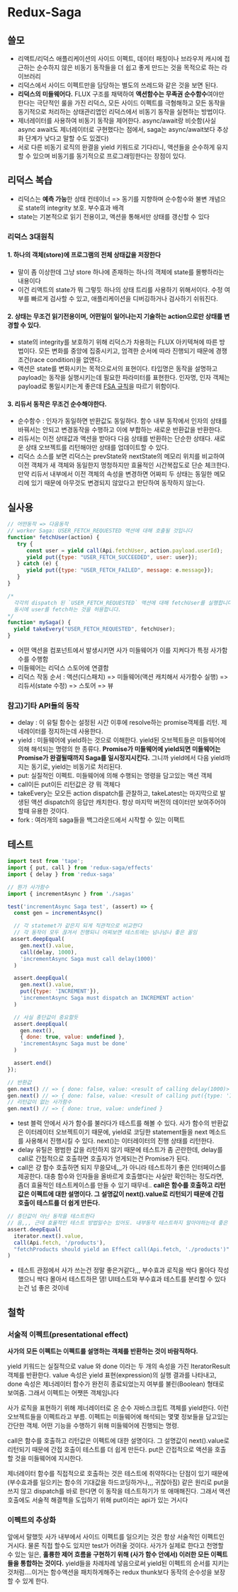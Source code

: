 # Redux-Saga

## 쓸모

- 리액트/리덕스 애플리케이션의 사이드 이펙트, 데이터 패칭이나 브라우저 캐시에 접근하는 순수하지 않은 비동기 동작들을 더 쉽고 좋게 만드는 것을 목적으로 하는 라이브러리
- 리덕스에서 사이드 이펙트만을 담당하는 별도의 쓰레드와 같은 것을 보면 된다. 
- **리덕스의 미들웨어다.** FLUX 구조를 채택하여 **액션함수는 무족권 순수함수**여야만 한다는 극단적인 룰을 가진 리덕스, 모든 사이드 이펙트를 극혐해하고 모든 동작을 동기적으로 처리하는 상태관리앱인 리덕스에서 비동기 동작을 실현하는 방법이다.
- 제너레이터를 사용하여 비동기 동작을 제어한다. async/await랑 비슷함(사실 async await도 제너레이터로 구현했다는 점에서, saga는 async/await보다 추상화 단계가 낮다고 말할 수도 있겠다)
- 서로 다른 비동기 로직의 완결을 yield 키워드로 기다리니, 액션들을 순수하게 유지할 수 있으며 비동기를 동기적으로 프로그래밍한다는 장점이 있다. 

## 리덕스 복습

- 리덕스는 **예측 가능**한 상태 컨테이너 => 동기를 지향하며 순수함수와 불변 개념으로 state의 integrity 보호. 부수효과 배격
- state는 기본적으로 읽기 전용이고, 액션을 통해서만 상태를 갱신할 수 있다

### 리덕스 3대원칙

#### 1. 하나의 객체(store)에 프로그램의 전체 상태값을 저장한다

- 말이 좀 이상한데 그냥 store 하나에 존재하는 하나의 객체에 state를 몰빵하라는 내용이다
- 이건 리액트의 state가 뭐 그렇듯 하나의 상태 트리를 사용하기 위해서이다. 수정 여부를 빠르게 검사할 수 있고, 애플리케이션을 디버깅하거나 검사하기 쉬워진다.

#### 2. 상태는 무조건 읽기전용이며, 어떤일이 일어나는지 기술하는 action으로만 상태를 변경할 수 있다.

- state의 integrity를 보호하기 위해 리덕스가 차용하는 FLUX 아키텍쳐에 따른 방법이다. 모든 변화를 중앙에 집중시키고, 엄격한 순서에 따라 진행되기 때문에 경쟁 조건(race condition)을 없앤다.
- 액션은 state를 변화시키는 목적으로서의 표현이다. 타입명은 동작을 설명하고 payload는 동작을 실행시키는데 필요한 파라미터를 표현한다. 인자명, 인자 객체는 payload로 통일시키는게 좋은데 [FSA 규칙](https://github.com/redux-utilities/flux-standard-action)을 따르기 위함이다.

#### 3. 리듀서 동작은 무조건 순수해야한다.

- 순수함수 : 인자가 동일하면 반환값도 동일하다. 함수 내부 동작에서 인자의 상태를 바꿔서는 안되고 변경동작을 수행하고 이에 부합하는 새로운 반환값을 반환한다.
- 리듀서는 이전 상태값과 액션을 받아다 다음 상태를 반환하는 단순한 상태다. 새로운 상태 오브젝트를 리턴해야만 상태를 업데이트할 수 있다.
- 리덕스 소스를 보면 리덕스는 prevState와 nextState의 메모리 위치를 비교하여 이전 객체가 새 객체와 동일한지 멍청하지만 효율적인 시간복잡도로 단순 체크한다. 만약 리듀서 내부에서 이전 객체의 속성을 변경하면 어짜피 두 상태는 동일한 메모리에 있기 때문에 아무것도 변경되지 않았다고 판단하여 동작하지 않는다.

## 실사용

```js
// 어떤동작 => 다음동작
// worker Saga: USER_FETCH_REQUESTED 액션에 대해 호출될 것입니다
function* fetchUser(action) {
   try {
      const user = yield call(Api.fetchUser, action.payload.userId);
      yield put({type: "USER_FETCH_SUCCEEDED", user: user});
   } catch (e) {
      yield put({type: "USER_FETCH_FAILED", message: e.message});
   }
}

/*
  각각의 dispatch 된 `USER_FETCH_REQUESTED` 액션에 대해 fetchUser를 실행합니다.
  동시에 user를 fetch하는 것을 허용합니다.
*/
function* mySaga() {
  yield takeEvery("USER_FETCH_REQUESTED", fetchUser);
}

```

- 어떤 액션을 컴포넌트에서 발생시키면 사가 미들웨어가 이를 지켜다가 특정 사가함수를 수행함
- 미들웨어는 리덕스 스토어에 연결함
- 리덕스 작동 순서 : 액션(디스패치) => 미들웨어(액션 캐치해서 사가함수 실행) => 리듀서(state 수정) => 스토어 => 뷰

### 참고)기타 API들의 동작

- delay : 이 유틸 함수는 설정된 시간 이후에 resolve하는 promise객체를 리턴. 제네레이터를 정지하는데 사용한다.
- yield : 미들웨어에 yield하는 것으로 이해한다. yield된 오브젝트들은 미들웨어에 의해 해석되는 명령의 한 종류다. **Promise가 미들웨어에 yield되면 미들웨어는 Promise가 완결될때까지 Saga를 일시정지시킨다.** 그니까 yield에서 다음 yield까지는 동기로, yield는 비동기로 처리된다.
- put: 실질적인 이펙트. 미들웨어에 의해 수행되는 명령을 담고있는 액션 객체
- call이든 put이든 리턴값은 걍 뭐 객체다
- takeEvery는 모오든 action dispatch를 관찰하고, takeLatest는 마지막으로 발생된 액션 dispatch의 응답만 캐치한다. 항상 마지막 버전의 데이터만 보여주어야 할때 유용한 것이다.
- fork : 여러개의 saga들을 백그라운드에서 시작할 수 있는 이팩트

## 테스트

```js
import test from 'tape';
import { put, call } from 'redux-saga/effects'
import { delay } from 'redux-saga'

// 뭔가 사가함수
import { incrementAsync } from './sagas'

test('incrementAsync Saga test', (assert) => {
  const gen = incrementAsync()

  // 각 statemet가 같은지 되게 직관적으로 비교한다
  // 각 동작이 모두 끊겨서 진행되니 어찌보면 테스트에는 넘나넘나 좋은 꼴임
 assert.deepEqual(
    gen.next().value,
    call(delay, 1000),
    'incrementAsync Saga must call delay(1000)'
  )

  assert.deepEqual(
    gen.next().value,
    put({type: 'INCREMENT'}),
    'incrementAsync Saga must dispatch an INCREMENT action'
  )

  // 사실 종단값이 중요할듯
  assert.deepEqual(
    gen.next(),
    { done: true, value: undefined },
    'incrementAsync Saga must be done'
  )

  assert.end()
});

// 반환값
gen.next() // => { done: false, value: <result of calling delay(1000)> }
gen.next() // => { done: false, value: <result of calling put({type: 'INCREMENT'})> }
// 리턴값이 없는 사가함수
gen.next() // => { done: true, value: undefined }
```

- test 블럭 안에서 사가 함수를 불러다가 테스트를 해볼 수 있다. 사가 함수의 반환값은 이터레이터 오브젝트이기 때문에, yield로 코딩한 statement들을 next 메소드를 사용해서 진행시킬 수 있다. next()는 이터레이터의 진행 상태를 리턴한다.
- delay 유틸은 평범한 값을 리턴하지 않기 때문에 테스트가 좀 곤란한데, delay를 call로 간접적으로 호출하면 호출자가 얻게되는건 Promise가 된다.
- call은 걍 함수 호출하면 되지 무쓸모네,,,가 아니라 테스트하기 좋은 인터페이스를 제공한다. 대충 함수와 인자들을 올바르게 호출했다는 사실만 확인하는 정도라면, 좀더 효율적인 테스트케이스를 만들 수 있기 때무네.. **call은 함수를 호출하고 리턴값은 이펙트에 대한 설명이다. 그 설명값이 next().value로 리턴되기 때문에 간접 호출이 테스트를 더 쉽게 만든다.**

```js
// 종단값이 아닌 동작을 테스트한다
// 음,,, 근데 효율적인 테스트 방법일수는 있어도. 내부동작 테스트하지 말아야하는데 좋은 테스트 방법인진 모르겠다
assert.deepEqual(
  iterator.next().value,
  call(Api.fetch, '/products'),
  "fetchProducts should yield an Effect call(Api.fetch, './products')"
)
```

- 테스트 관점에서 사가 쓰는건 정말 좋은거같다,,, 부수효과 로직을 싹다 몰아다 작성했으니 싹다 몰아서 테스트하믄 댐! UI테스트와 부수효과 테스트를 분리할 수 있다는건 넘 좋은 것이네

## 철학

### 서술적 이펙트(presentational effect)

**사가의 모든 이펙트는 이펙트를 설명하는 객체를 반환하는 것이 바람직하다.**

yield 키워드는 실질적으로 value 와 done 이라는 두 개의 속성을 가진 IteratorResult 객체를 반환한다. value 속성은 yield 표현(expression)의 실행 결과를 나타내고, done 속성은 제너레이터 함수가 완전히 종료되었는지 여부를 불린(Boolean) 형태로 보여줌. 그래서 이펙트는 어쨋뜬 객체임니다

사가 로직을 표현하기 위해 제너레이터로 온 순수 자바스크립트 객체를 yield한다. 이런 오브젝트들을 이펙트라고 부름. 이펙트는 미들웨어에 해석되는 몇몇 정보들을 담고있는 간단한 객체. 어떤 기능을 수행하기 위해 미들웨어에 진행되는 명령.

call은 함수를 호출하고 리턴값은 이펙트에 대한 설명이다. 그 설명값이 next().value로 리턴되기 때문에 간접 호출이 테스트를 더 쉽게 만든다. put은 간접적으로 액션을 호출할 것을 미들웨어에 지시한다. 

제너레이터 함수를 직접적으로 호출하는 것은 테스트에 취약하다는 단점이 있기 때문에(부수효과를 일으키는 함수의 기대값을 하드코딩하거나,,, 귀찮아짐) 같은 원리로 put을 쓰지 않고 dispatch를 바로 한다면 이 동작을 테스트하기가 또 애매해진다. 그래서 액션 호출에도 서술적 해결책을 도입하기 위해 put이라는 api가 있는 거시다

### 이펙트의 추상화

앞에서 말했듯 사가 내부에서 사이드 이펙트를 일으키는 것은 항상 서술적인 이펙트인 거시다. 물론 직접 할수도 있지만 test가 어려울 것이다. 사가가 실제로 한다고 천명할 수 있는 일은, **훌륭한 제어 흐름을 구현하기 위해 (사가 함수 안에서) 이러한 모든 이펙트들을 통합하는 것이다.** yield들을 차례차례 넣음으로써 yield된 이펙트의 순서를 지키는 것처럼....이거는 함수액션을 패치하게해주는 redux thunk보다 동작의 순수성을 보장할 수 있게 한다.